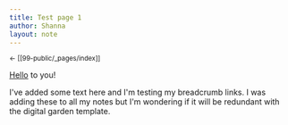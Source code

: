 ```yaml
---
title: Test page 1
author: Shanna
layout: note
---
```

<small>← [[99-public/_pages/index]]</small>

[Hello](hello-note.md) to you!

I've added some text here and I'm testing my breadcrumb links. I was adding these to all my notes but I'm wondering if it will be redundant with the digital garden template. 